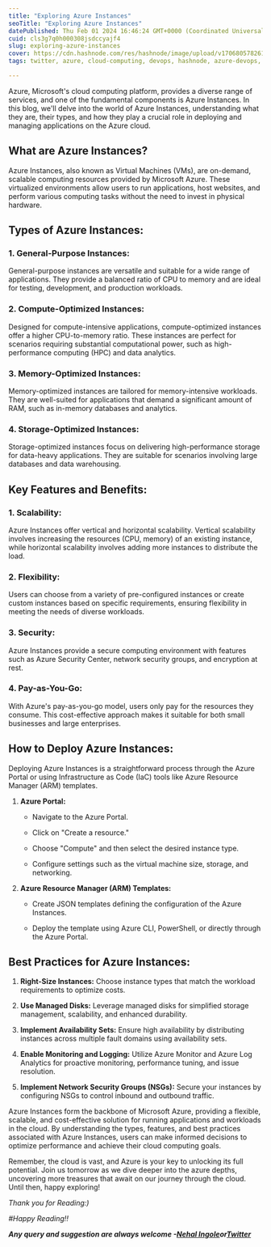 ```yaml
---
title: "Exploring Azure Instances"
seoTitle: "Exploring Azure Instances"
datePublished: Thu Feb 01 2024 16:46:24 GMT+0000 (Coordinated Universal Time)
cuid: cls3g7q0h000308jsdccyajf4
slug: exploring-azure-instances
cover: https://cdn.hashnode.com/res/hashnode/image/upload/v1706805782618/1555a018-9d35-44e7-aaf7-ed2b04072f63.webp
tags: twitter, azure, cloud-computing, devops, hashnode, azure-devops, 2articles1week, learning-journey

---
```


Azure, Microsoft's cloud computing platform, provides a diverse range of services, and one of the fundamental components is Azure Instances. In this blog, we'll delve into the world of Azure Instances, understanding what they are, their types, and how they play a crucial role in deploying and managing applications on the Azure cloud.

## What are Azure Instances?

Azure Instances, also known as Virtual Machines (VMs), are on-demand, scalable computing resources provided by Microsoft Azure. These virtualized environments allow users to run applications, host websites, and perform various computing tasks without the need to invest in physical hardware.

## Types of Azure Instances:

### 1\. General-Purpose Instances:

General-purpose instances are versatile and suitable for a wide range of applications. They provide a balanced ratio of CPU to memory and are ideal for testing, development, and production workloads.

### 2\. Compute-Optimized Instances:

Designed for compute-intensive applications, compute-optimized instances offer a higher CPU-to-memory ratio. These instances are perfect for scenarios requiring substantial computational power, such as high-performance computing (HPC) and data analytics.

### 3\. Memory-Optimized Instances:

Memory-optimized instances are tailored for memory-intensive workloads. They are well-suited for applications that demand a significant amount of RAM, such as in-memory databases and analytics.

### 4\. Storage-Optimized Instances:

Storage-optimized instances focus on delivering high-performance storage for data-heavy applications. They are suitable for scenarios involving large databases and data warehousing.

## Key Features and Benefits:

### 1\. Scalability:

Azure Instances offer vertical and horizontal scalability. Vertical scalability involves increasing the resources (CPU, memory) of an existing instance, while horizontal scalability involves adding more instances to distribute the load.

### 2\. Flexibility:

Users can choose from a variety of pre-configured instances or create custom instances based on specific requirements, ensuring flexibility in meeting the needs of diverse workloads.

### 3\. Security:

Azure Instances provide a secure computing environment with features such as Azure Security Center, network security groups, and encryption at rest.

### 4\. Pay-as-You-Go:

With Azure's pay-as-you-go model, users only pay for the resources they consume. This cost-effective approach makes it suitable for both small businesses and large enterprises.

## How to Deploy Azure Instances:

Deploying Azure Instances is a straightforward process through the Azure Portal or using Infrastructure as Code (IaC) tools like Azure Resource Manager (ARM) templates.

1. **Azure Portal:**
    
    * Navigate to the Azure Portal.
        
    * Click on "Create a resource."
        
    * Choose "Compute" and then select the desired instance type.
        
    * Configure settings such as the virtual machine size, storage, and networking.
        
2. **Azure Resource Manager (ARM) Templates:**
    
    * Create JSON templates defining the configuration of the Azure Instances.
        
    * Deploy the template using Azure CLI, PowerShell, or directly through the Azure Portal.
        

## Best Practices for Azure Instances:

1. **Right-Size Instances:** Choose instance types that match the workload requirements to optimize costs.
    
2. **Use Managed Disks:** Leverage managed disks for simplified storage management, scalability, and enhanced durability.
    
3. **Implement Availability Sets:** Ensure high availability by distributing instances across multiple fault domains using availability sets.
    
4. **Enable Monitoring and Logging:** Utilize Azure Monitor and Azure Log Analytics for proactive monitoring, performance tuning, and issue resolution.
    
5. **Implement Network Security Groups (NSGs):** Secure your instances by configuring NSGs to control inbound and outbound traffic.
    

Azure Instances form the backbone of Microsoft Azure, providing a flexible, scalable, and cost-effective solution for running applications and workloads in the cloud. By understanding the types, features, and best practices associated with Azure Instances, users can make informed decisions to optimize performance and achieve their cloud computing goals.

Remember, the cloud is vast, and Azure is your key to unlocking its full potential. Join us tomorrow as we dive deeper into the azure depths, uncovering more treasures that await on our journey through the cloud. Until then, happy exploring!

*Thank you for Reading:)*

*#Happy Reading!!*

***Any query and suggestion are always welcome -***[***Nehal Ingole***](http://www.linkedin.com/in/nehal-ingole)***or***[***Twitter***](https://twitter.com/IngoleNehal)